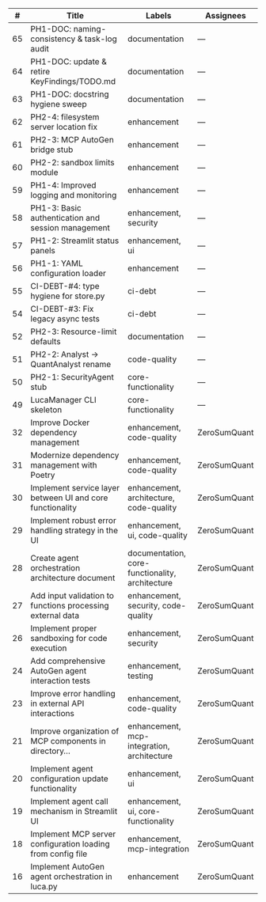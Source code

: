 | # | Title | Labels | Assignees |
|---|-------|--------|-----------|
| 65 | PH1-DOC: naming-consistency & task-log audit | documentation | — |
| 64 | PH1-DOC: update & retire KeyFindings/TODO.md | documentation | — |
| 63 | PH1-DOC: docstring hygiene sweep | documentation | — |
| 62 | PH2-4: filesystem server location fix | enhancement | — |
| 61 | PH2-3: MCP AutoGen bridge stub | enhancement | — |
| 60 | PH2-2: sandbox limits module | enhancement | — |
| 59 | PH1-4: Improved logging and monitoring | enhancement | — |
| 58 | PH1-3: Basic authentication and session management | enhancement, security | — |
| 57 | PH1-2: Streamlit status panels | enhancement, ui | — |
| 56 | PH1-1: YAML configuration loader | enhancement | — |
| 55 | CI-DEBT-#4: type hygiene for store.py | ci-debt | — |
| 54 | CI-DEBT-#3: Fix legacy async tests | ci-debt | — |
| 52 | PH2-3: Resource-limit defaults | documentation | — |
| 51 | PH2-2: Analyst → QuantAnalyst rename | code-quality | — |
| 50 | PH2-1: SecurityAgent stub | core-functionality | — |
| 49 | LucaManager CLI skeleton | core-functionality | — |
| 32 | Improve Docker dependency management | enhancement, code-quality | ZeroSumQuant |
| 31 | Modernize dependency management with Poetry | enhancement, code-quality | ZeroSumQuant |
| 30 | Implement service layer between UI and core functionality | enhancement, architecture, code-quality | ZeroSumQuant |
| 29 | Implement robust error handling strategy in the UI | enhancement, ui, code-quality | ZeroSumQuant |
| 28 | Create agent orchestration architecture document | documentation, core-functionality, architecture | ZeroSumQuant |
| 27 | Add input validation to functions processing external data | enhancement, security, code-quality | ZeroSumQuant |
| 26 | Implement proper sandboxing for code execution | enhancement, security | ZeroSumQuant |
| 24 | Add comprehensive AutoGen agent interaction tests | enhancement, testing | ZeroSumQuant |
| 23 | Improve error handling in external API interactions | enhancement, code-quality | ZeroSumQuant |
| 21 | Improve organization of MCP components in directory… | enhancement, mcp-integration, architecture | ZeroSumQuant |
| 20 | Implement agent configuration update functionality | enhancement, ui | ZeroSumQuant |
| 19 | Implement agent call mechanism in Streamlit UI | enhancement, ui, core-functionality | ZeroSumQuant |
| 18 | Implement MCP server configuration loading from config file | enhancement, mcp-integration | ZeroSumQuant |
| 16 | Implement AutoGen agent orchestration in luca.py | enhancement | ZeroSumQuant |